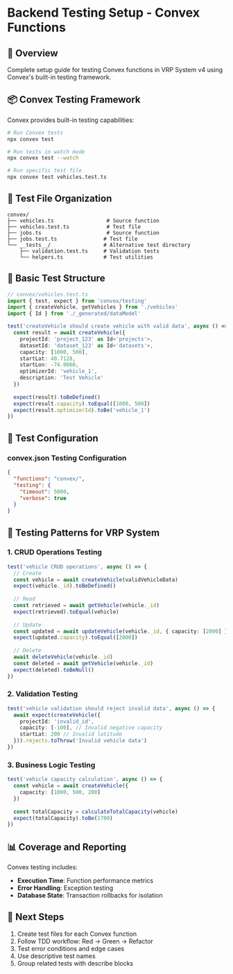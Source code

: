 # Backend Testing Setup - Convex Functions

## 🎯 Overview

Complete setup guide for testing Convex functions in VRP System v4 using Convex's built-in testing framework.

## 📦 Convex Testing Framework

Convex provides built-in testing capabilities:
```bash
# Run Convex tests
npx convex test

# Run tests in watch mode
npx convex test --watch

# Run specific test file
npx convex test vehicles.test.ts
```

## 📁 Test File Organization

```
convex/
├── vehicles.ts                 # Source function
├── vehicles.test.ts            # Test file
├── jobs.ts                     # Source function
├── jobs.test.ts               # Test file
└── __tests__/                 # Alternative test directory
    ├── validation.test.ts     # Validation tests
    └── helpers.ts             # Test utilities
```

## 🧪 Basic Test Structure

```typescript
// convex/vehicles.test.ts
import { test, expect } from 'convex/testing'
import { createVehicle, getVehicles } from './vehicles'
import { Id } from './_generated/dataModel'

test('createVehicle should create vehicle with valid data', async () => {
  const result = await createVehicle({
    projectId: 'project_123' as Id<'projects'>,
    datasetId: 'dataset_123' as Id<'datasets'>,
    capacity: [1000, 500],
    startLat: 40.7128,
    startLon: -74.0060,
    optimizerId: 'vehicle_1',
    description: 'Test Vehicle'
  })
  
  expect(result).toBeDefined()
  expect(result.capacity).toEqual([1000, 500])
  expect(result.optimizerId).toBe('vehicle_1')
})
```

## 🔧 Test Configuration

### convex.json Testing Configuration
```json
{
  "functions": "convex/",
  "testing": {
    "timeout": 5000,
    "verbose": true
  }
}
```

## 🎯 Testing Patterns for VRP System

### 1. CRUD Operations Testing
```typescript
test('vehicle CRUD operations', async () => {
  // Create
  const vehicle = await createVehicle(validVehicleData)
  expect(vehicle._id).toBeDefined()
  
  // Read
  const retrieved = await getVehicle(vehicle._id)
  expect(retrieved).toEqual(vehicle)
  
  // Update
  const updated = await updateVehicle(vehicle._id, { capacity: [2000] })
  expect(updated.capacity).toEqual([2000])
  
  // Delete
  await deleteVehicle(vehicle._id)
  const deleted = await getVehicle(vehicle._id)
  expect(deleted).toBeNull()
})
```

### 2. Validation Testing
```typescript
test('vehicle validation should reject invalid data', async () => {
  await expect(createVehicle({
    projectId: 'invalid_id',
    capacity: [-100], // Invalid negative capacity
    startLat: 200 // Invalid latitude
  })).rejects.toThrow('Invalid vehicle data')
})
```

### 3. Business Logic Testing
```typescript
test('vehicle capacity calculation', async () => {
  const vehicle = await createVehicle({
    capacity: [1000, 500, 200]
  })
  
  const totalCapacity = calculateTotalCapacity(vehicle)
  expect(totalCapacity).toBe(1700)
})
```

## 📊 Coverage and Reporting

Convex testing includes:
- **Execution Time**: Function performance metrics
- **Error Handling**: Exception testing
- **Database State**: Transaction rollbacks for isolation

## 🚀 Next Steps

1. Create test files for each Convex function
2. Follow TDD workflow: Red → Green → Refactor
3. Test error conditions and edge cases
4. Use descriptive test names
5. Group related tests with describe blocks